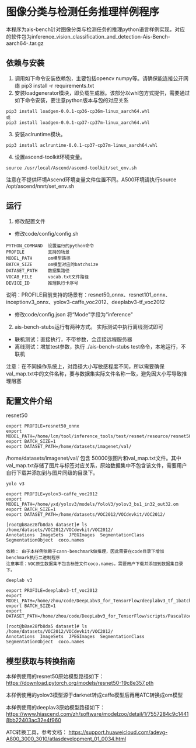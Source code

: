 # 图像分类与检测任务推理样例程序
本程序为ais-bench针对图像分类与检测任务的推理python语言样例实现，对应的软件包为inference_vision_classification_and_detection-Ais-Bench-aarch64-.tar.gz

## 依赖与安装
1. 调用如下命令安装依赖包，主要包括opencv numpy等。请确保能连接公开网络
pip3 install -r requirements.txt
2. 安装loadgenerator模块，即负载生成器。该部分以whl包方式提供，需要通过如下命令安装，要注意python版本与包的对应关系
```
pip3 install loadgen-0.0.1-cp36-cp36m-linux_aarch64.whl
或
pip3 install loadgen-0.0.1-cp37-cp37m-linux_aarch64.whl
```
3. 安装aclruntime模块。
```
pip3 install aclruntime-0.0.1-cp37-cp37m-linux_aarch64.whl
```
4. 设置ascend-toolkit环境变量。
```
source /usr/local/Ascend/ascend-toolkit/set_env.sh
```
注意在不提供环境Ascend环境变量文件位置不同。A500环境请执行source /opt/ascend/nnrt/set_env.sh
## 运行
1. 修改配置文件
+  修改code/config/config.sh

```
PYTHON_COMMAND  设置运行的python命令
PROFILE         支持的场景
MODEL_PATH      om模型路径
BATCH_SIZE      om模型对应的batchsize
DATASET_PATH    数据集路径
VOCAB_FILE      vocab.txt文件路径
DEVICE_ID       推理执行卡序号
```
说明：PROFILE目前支持的场景有：resnet50_onnx、resnet101_onnx、inceptionv3_onnx、yolov3-caffe_voc2012、deeplabv3-tf_voc2012

+ 修改code/config.json
将“Mode”字段为“inference"

2. ais-bench-stubs运行有两种方式。 实际测试中执行离线测试即可

+ 联机测试：直接执行，不带参数，会连接远程服务器
+ 离线测试：增加test参数，执行 ./ais-bench-stubs test命令，本地运行，不联机

注意：在不同操作系统上，对路径大小写敏感程度不同，所以需要确保val_map.txt中的文件名称，要与数据集实际文件名称一致，避免因大小写导致推理阻塞

## 配置文件介绍
resnet50

```
export PROFILE=resnet50_onnx
export MODEL_PATH=/home/lcm/tool/inference_tools/test/resnet/resource/resnet50_v1_bs1_fp32.om
export BATCH_SIZE=1
export DATASET_PATH=/home/datasets/imagenet/val/

```
/home/datasets/imagenet/val/ 包含 50000张图片和val_map.txt文件。其中val_map.txt存储了图片与标签对应关系，原始数据集中不包含该文件，需要用户自行下载并添加到与图片同级的目录下。
```
yolo v3

export PROFILE=yolov3-caffe_voc2012
export MODEL_PATH=/home/yxd/yolov3/models/YoloV3/yolov3_bs1_in32_out32.om
export BATCH_SIZE=1
export DATASET_PATH=/home/datasets/VOC2012/VOCdevkit/VOC2012/

[root@b8ae28fb8da5 dataset]# ls /home/datasets/VOC2012/VOCdevkit/VOC2012/
Annotations  ImageSets  JPEGImages  SegmentationClass  SegmentationObject  coco.names

依赖： 由于本样例依赖于cann-benchmark做推理，因此需要在code目录下增加 benchmark执行二进制程序
注意事项：VOC原生数据集不包含标签文件coco.names，需要用户下载并添加到数据集目录下。

deeplab v3

export PROFILE=deeplabv3-tf_voc2012
export MODEL_PATH=/home/zhou/code/DeepLabv3_for_TensorFlow/deeplabv3_tf_1batch.om
export BATCH_SIZE=1
export DATASET_PATH=/home/zhou/code/DeepLabv3_for_TensorFlow/scripts/PascalVoc2012

[root@b8ae28fb8da5 dataset]# ls /home/datasets/VOC2012/VOCdevkit/VOC2012/
Annotations  ImageSets  JPEGImages  SegmentationClass  SegmentationObject  coco.names
```

## 模型获取与转换指南
本样例使用的resnet50原始模型路径如下：
https://download.pytorch.org/models/resnet50-19c8e357.pth

本样例使用的yolov3模型源于darknet转成caffe模型后再用ATC转换成om模型

本样例使用的deeplav3原始模型路径如下：
https://www.hiascend.com/zh/software/modelzoo/detail/1/7557284c9c14418bb22403ac32e4f960

ATC转换工具，参考文档：
https://support.huaweicloud.com/adevg-A800_3000_3010/atlasdevelopment_01_0034.html

